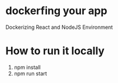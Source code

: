 # dockerfing your app

Dockerizing React and NodeJS Environment

# How to run it locally

1. npm install
2. npm run start
